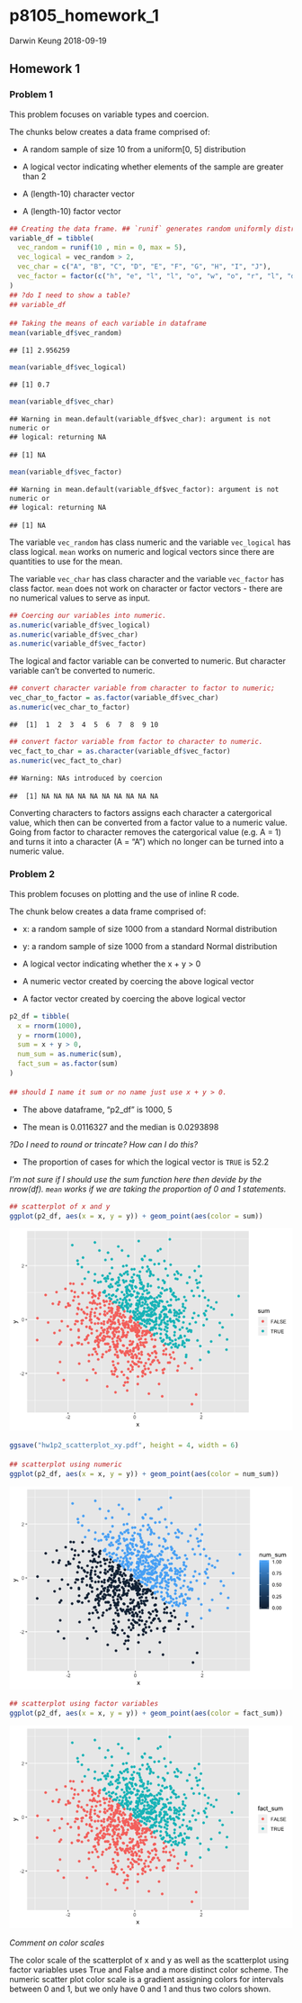 p8105\_homework\_1
================
Darwin Keung
2018-09-19

## Homework 1

### Problem 1

This problem focuses on variable types and coercion.

The chunks below creates a data frame comprised of:

  - A random sample of size 10 from a uniform\[0, 5\] distribution

  - A logical vector indicating whether elements of the sample are
    greater than 2

  - A (length-10) character vector

  - A (length-10) factor
vector

<!-- end list -->

``` r
## Creating the data frame. ## `runif` generates random uniformly distributed numbers
variable_df = tibble(
  vec_random = runif(10 , min = 0, max = 5),
  vec_logical = vec_random > 2,
  vec_char = c("A", "B", "C", "D", "E", "F", "G", "H", "I", "J"),
  vec_factor = factor(c("h", "e", "l", "l", "o", "w", "o", "r", "l", "d"))
)
## ?do I need to show a table?
## variable_df

## Taking the means of each variable in dataframe
mean(variable_df$vec_random)
```

    ## [1] 2.956259

``` r
mean(variable_df$vec_logical)
```

    ## [1] 0.7

``` r
mean(variable_df$vec_char)
```

    ## Warning in mean.default(variable_df$vec_char): argument is not numeric or
    ## logical: returning NA

    ## [1] NA

``` r
mean(variable_df$vec_factor)
```

    ## Warning in mean.default(variable_df$vec_factor): argument is not numeric or
    ## logical: returning NA

    ## [1] NA

The variable `vec_random` has class numeric and the variable
`vec_logical` has class logical. `mean` works on numeric and logical
vectors since there are quantities to use for the mean.

The variable `vec_char` has class character and the variable
`vec_factor` has class factor. `mean` does not work on character or
factor vectors - there are no numerical values to serve as input.

``` r
## Coercing our variables into numeric. 
as.numeric(variable_df$vec_logical)
as.numeric(variable_df$vec_char)
as.numeric(variable_df$vec_factor)
```

The logical and factor variable can be converted to numeric. But
character variable can’t be converted to numeric.

``` r
## convert character variable from character to factor to numeric; 
vec_char_to_factor = as.factor(variable_df$vec_char)
as.numeric(vec_char_to_factor)
```

    ##  [1]  1  2  3  4  5  6  7  8  9 10

``` r
## convert factor variable from factor to character to numeric. 
vec_fact_to_char = as.character(variable_df$vec_factor)
as.numeric(vec_fact_to_char)
```

    ## Warning: NAs introduced by coercion

    ##  [1] NA NA NA NA NA NA NA NA NA NA

Converting characters to factors assigns each character a catergorical
value, which then can be converted from a factor value to a numeric
value. Going from factor to character removes the catergorical value
(e.g. A = 1) and turns it into a character (A = “A”) which no longer can
be turned into a numeric value.

### Problem 2

This problem focuses on plotting and the use of inline R code.

The chunk below creates a data frame comprised of:

  - x: a random sample of size 1000 from a standard Normal distribution

  - y: a random sample of size 1000 from a standard Normal distribution

  - A logical vector indicating whether the x + y \> 0

  - A numeric vector created by coercing the above logical vector

  - A factor vector created by coercing the above logical vector

<!-- end list -->

``` r
p2_df = tibble(
  x = rnorm(1000),
  y = rnorm(1000),
  sum = x + y > 0,
  num_sum = as.numeric(sum),
  fact_sum = as.factor(sum)
)

## should I name it sum or no name just use x + y > 0.
```

  - The above dataframe, “p2\_df” is 1000, 5

  - The mean is 0.0116327 and the median is 0.0293898

*?Do I need to round or trincate? How can I do this?*

  - The proportion of cases for which the logical vector is `TRUE` is
    52.2

*I’m not sure if I should use the sum function here then devide by the
nrow(df). `mean` works if we are taking the proportion of 0 and 1
statements.*

``` r
## scatterplot of x and y
ggplot(p2_df, aes(x = x, y = y)) + geom_point(aes(color = sum))
```

![](p8105_hw1_dk2759_files/figure-gfm/scatterplot-1.png)<!-- -->

``` r
ggsave("hw1p2_scatterplot_xy.pdf", height = 4, width = 6)

## scatterplot using numeric
ggplot(p2_df, aes(x = x, y = y)) + geom_point(aes(color = num_sum))
```

![](p8105_hw1_dk2759_files/figure-gfm/scatterplot-2.png)<!-- -->

``` r
## scatterplot using factor variables
ggplot(p2_df, aes(x = x, y = y)) + geom_point(aes(color = fact_sum))
```

![](p8105_hw1_dk2759_files/figure-gfm/scatterplot-3.png)<!-- -->

*Comment on color scales*

The color scale of the scatterplot of x and y as well as the scatterplot
using factor variables uses True and False and a more distinct color
scheme. The numeric scatter plot color scale is a gradient assigning
colors for intervals between 0 and 1, but we only have 0 and 1 and thus
two colors shown.
